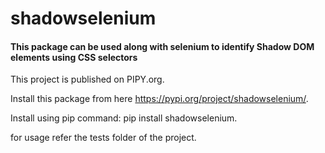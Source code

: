 # shadowselenium

#### This package can be used along with selenium to identify Shadow DOM elements using CSS selectors 

This project is published on PIPY.org.

Install this package from here https://pypi.org/project/shadowselenium/.

Install using pip command:  pip install shadowselenium.

for usage refer the tests folder of the project.
